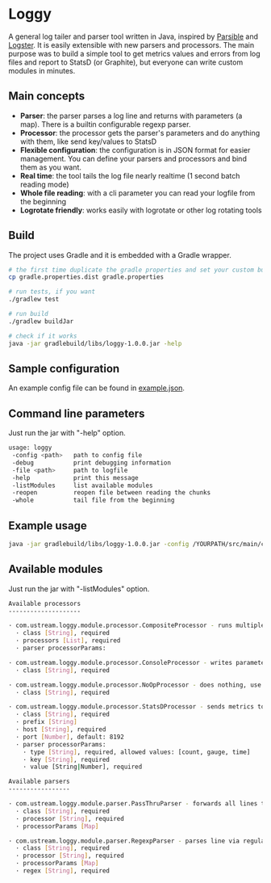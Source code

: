 # Loggy

A general log tailer and parser tool written in Java, inspired by [Parsible](https://github.com/Yipit/parsible) and [Logster](https://github.com/etsy/logster). It is easily extensible with new parsers and processors. The main purpose was to build a simple tool to get metrics values and errors from log files and report to StatsD (or Graphite), but everyone can write custom modules in minutes.

## Main concepts

* **Parser**: the parser parses a log line and returns with parameters (a map). There is a builtin configurable regexp parser.
* **Processor**: the processor gets the parser's parameters and do anything with them, like send key/values to StatsD
* **Flexible configuration**: the configuration is in JSON format for easier management. You can define your parsers and processors and bind them as you want.
* **Real time**: the tool tails the log file nearly realtime (1 second batch reading mode)
* **Whole file reading**: with a cli parameter you can read your logfile from the beginning
* **Logrotate friendly**: works easily with logrotate or other log rotating tools

## Build

The project uses Gradle and it is embedded with a Gradle wrapper.

```bash
# the first time duplicate the gradle properties and set your custom build config (like Archiva)
cp gradle.properties.dist gradle.properties

# run tests, if you want
./gradlew test

# run build
./gradlew buildJar

# check if it works
java -jar gradlebuild/libs/loggy-1.0.0.jar -help
```
 
## Sample configuration

An example config file can be found in [example.json](src/main/config/example.json).

## Command line parameters

Just run the jar with "-help" option.

```bash
usage: loggy
 -config <path>   path to config file
 -debug           print debugging information
 -file <path>     path to logfile
 -help            print this message
 -listModules     list available modules
 -reopen          reopen file between reading the chunks
 -whole           tail file from the beginning
```

## Example usage

```bash
java -jar gradlebuild/libs/loggy-1.0.0.jar -config /YOURPATH/src/main/config/example.json -file /YOURPATH/foo.log -debug -whole
```

## Available modules

Just run the jar with "-listModules" option.

```bash
Available processors
--------------------

· com.ustream.loggy.module.processor.CompositeProcessor - runs multiple processors
  · class [String], required
  · processors [List], required
  · parser processorParams:

· com.ustream.loggy.module.processor.ConsoleProcessor - writes parameters to console, use it for debug purposes
  · class [String], required

· com.ustream.loggy.module.processor.NoOpProcessor - does nothing, use it if you want to disable a parser temporarily
  · class [String], required

· com.ustream.loggy.module.processor.StatsDProcessor - sends metrics to statsd, it handles counter, gauge and timing values
  · class [String], required
  · prefix [String]
  · host [String], required
  · port [Number], default: 8192
  · parser processorParams:
    · type [String], required, allowed values: [count, gauge, time]
    · key [String], required
    · value [String|Number], required

Available parsers
-----------------

· com.ustream.loggy.module.parser.PassThruParser - forwards all lines to processor, runs always
  · class [String], required
  · processor [String], required
  · processorParams [Map]

· com.ustream.loggy.module.parser.RegexpParser - parses line via regular expression and returns with matches
  · class [String], required
  · processor [String], required
  · processorParams [Map]
  · regex [String], required

```
